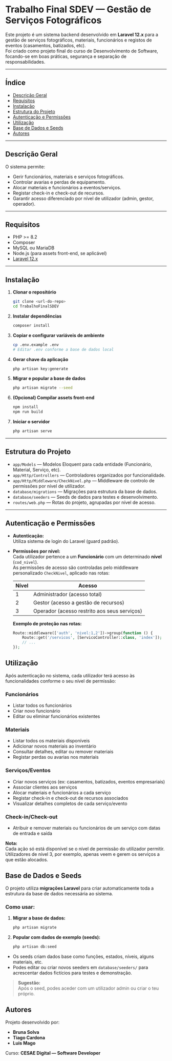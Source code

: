 # Trabalho Final SDEV — Gestão de Serviços Fotográficos <Snap>

Este projeto é um sistema backend desenvolvido em **Laravel 12.x** para a gestão de serviços fotográficos, materiais, funcionários e registos de eventos (casamentos, batizados, etc).  
Foi criado como projeto final do curso de Desenvolvimento de Software, focando-se em boas práticas, segurança e separação de responsabilidades.

---

## Índice
- [Descrição Geral](#descrição-geral)
- [Requisitos](#requisitos)
- [Instalação](#instalação)
- [Estrutura do Projeto](#estrutura-do-projeto)
- [Autenticação e Permissões](#autenticação-e-permissões)
- [Utilização](#utilização)
- [Base de Dados e Seeds](#base-de-dados-e-seeds)
- [Autores](#autores)

---

## Descrição Geral

O sistema permite:
- Gerir funcionários, materiais e serviços fotográficos.
- Controlar avarias e perdas de equipamento.
- Alocar materiais e funcionários a eventos/serviços.
- Registar check-in e check-out de recursos.
- Garantir acesso diferenciado por nível de utilizador (admin, gestor, operador).

---

## Requisitos

- PHP >= 8.2
- Composer
- MySQL ou MariaDB
- Node.js (para assets front-end, se aplicável)
- [Laravel 12.x](https://laravel.com/)

---

## Instalação

1. **Clonar o repositório**
    ```bash
    git clone <url-do-repo>
    cd TrabalhoFinalSDEV
    ```

2. **Instalar dependências**
    ```bash
    composer install
    ```

3. **Copiar e configurar variáveis de ambiente**
    ```bash
    cp .env.example .env
    # Editar .env conforme a base de dados local
    ```

4. **Gerar chave da aplicação**
    ```bash
    php artisan key:generate
    ```

5. **Migrar e popular a base de dados**
    ```bash
    php artisan migrate --seed
    ```

6. **(Opcional) Compilar assets front-end**
    ```bash
    npm install
    npm run build
    ```

7. **Iniciar o servidor**
    ```bash
    php artisan serve
    ```

---

## Estrutura do Projeto

- `app/Models` — Modelos Eloquent para cada entidade (Funcionário, Material, Serviço, etc).
- `app/Http/Controllers` — Controladores organizados por funcionalidade.
- `app/Http/Middleware/CheckNivel.php` — Middleware de controlo de permissões por nível de utilizador.
- `database/migrations` — Migrações para estrutura da base de dados.
- `database/seeders` — Seeds de dados para testes e desenvolvimento.
- `routes/web.php` — Rotas do projeto, agrupadas por nível de acesso.

---

## Autenticação e Permissões

- **Autenticação:**  
  Utiliza sistema de login do Laravel (guard padrão).
- **Permissões por nível:**  
  Cada utilizador pertence a um **Funcionário** com um determinado **nível** (`cod_nivel`).  
  As permissões de acesso são controladas pelo middleware personalizado `CheckNivel`, aplicado nas rotas:

  | Nível | Acesso                                |
  |-------|---------------------------------------|
  | 1     | Administrador (acesso total)          |
  | 2     | Gestor (acesso a gestão de recursos)  |
  | 3     | Operador (acesso restrito aos seus serviços) |

  **Exemplo de proteção nas rotas:**
  ```php
  Route::middleware(['auth', 'nivel:1,2'])->group(function () {
      Route::get('/servicos', [ServicoController::class, 'index']);
      // ...
  });

## Utilização

Após autenticação no sistema, cada utilizador terá acesso às funcionalidades conforme o seu nível de permissão:

### Funcionários
- Listar todos os funcionários
- Criar novo funcionário
- Editar ou eliminar funcionários existentes

### Materiais
- Listar todos os materiais disponíveis
- Adicionar novos materiais ao inventário
- Consultar detalhes, editar ou remover materiais
- Registar perdas ou avarias nos materiais

### Serviços/Eventos
- Criar novos serviços (ex: casamentos, batizados, eventos empresariais)
- Associar clientes aos serviços
- Alocar materiais e funcionários a cada serviço
- Registar check-in e check-out de recursos associados
- Visualizar detalhes completos de cada serviço/evento

### Check-in/Check-out
- Atribuir e remover materiais ou funcionários de um serviço com datas de entrada e saída

**Nota:**  
Cada ação só está disponível se o nível de permissão do utilizador permitir. Utilizadores de nível 3, por exemplo, apenas veem e gerem os serviços a que estão alocados.

## Base de Dados e Seeds

O projeto utiliza **migrações Laravel** para criar automaticamente toda a estrutura da base de dados necessária ao sistema.

### Como usar:

1. **Migrar a base de dados:**
    ```bash
    php artisan migrate
    ```

2. **Popular com dados de exemplo (seeds):**
    ```bash
    php artisan db:seed
    ```

- Os seeds criam dados base como funções, estados, níveis, alguns materiais, etc.
- Podes editar ou criar novos seeders em `database/seeders/` para acrescentar dados fictícios para testes e demonstração.

> **Sugestão:**  
> Após o seed, podes aceder com um utilizador admin ou criar o teu próprio.

## Autores

Projeto desenvolvido por:
- **Bruna Solva**
- **Tiago Cardona**
- **Luis Mago**

Curso: **CESAE Digital — Software Developer**
